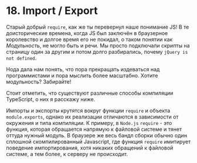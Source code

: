 
# 18. Import / Export

Старый добрый `require`, как же ты перевернул наше понимание JS! В те доисторические времена, когда JS был заключён в браузерное королевство и долгое время его не покидал, о таком понятии как *Модульность*, не могло быть и речи. Мы просто подключали скрипты на страницу один за другим и потом долго разбирались, почему `jQuery is not defined`.

Нода дала нам понять, что пора прекращать издеваться над программистами и пора мыслить более масштабно. Хотите модульность? Забирайте!

Стоит отметить, что существуют различные способы компиляции TypeScript, о них я расскажу ниже.

Импорты и экспорты крутятся вокруг функции `require` и объекта `module.exports`, однако их реализации отличаются в зависимости от окружения и типа компиляции. К примеру, в `Node.js` `require` - это функция, которая обращается напрямую к файловой системе и тянет оттуда нужный модуль. В браузере же весь бандл сборки обычно один сплошной скомпилированный Javascript, где функция `require` имитирует поведение импортирования, хотя никаких обращений к файловой системе, а тем более, к серверу не происходит.